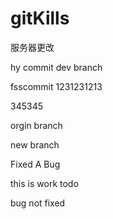 # gitKills
服务器更改

hy commit
dev branch

fsscommit
1231231213


345345

orgin branch

new branch


Fixed A Bug




this is work todo

bug not fixed

